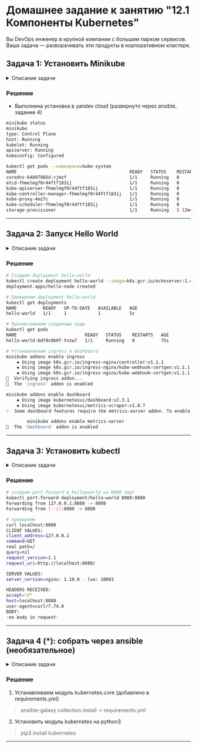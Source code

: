 # Домашнее задание к занятию "12.1 Компоненты Kubernetes"

Вы DevOps инженер в крупной компании с большим парком сервисов. Ваша задача — разворачивать эти продукты в корпоративном кластере. 

## Задача 1: Установить Minikube
<details>

  <summary>Описание задачи</summary>  
Для экспериментов и валидации ваших решений вам нужно подготовить тестовую среду для работы с Kubernetes. Оптимальное решение — развернуть на рабочей машине Minikube.

### Как поставить на AWS:
- создать EC2 виртуальную машину (Ubuntu Server 20.04 LTS (HVM), SSD Volume Type) с типом **t3.small**. Для работы потребуется настроить Security Group для доступа по ssh. Не забудьте указать keypair, он потребуется для подключения.
- подключитесь к серверу по ssh (ssh ubuntu@<ipv4_public_ip> -i <keypair>.pem)
- установите миникуб и докер следующими командами:
  - curl -LO https://storage.googleapis.com/kubernetes-release/release/`curl -s https://storage.googleapis.com/kubernetes-release/release/stable.txt`/bin/linux/amd64/kubectl
  - chmod +x ./kubectl
  - sudo mv ./kubectl /usr/local/bin/kubectl
  - sudo apt-get update && sudo apt-get install docker.io conntrack -y
  - curl -Lo minikube https://storage.googleapis.com/minikube/releases/latest/minikube-linux-amd64 && chmod +x minikube && sudo mv minikube /usr/local/bin/
- проверить версию можно командой minikube version
- переключаемся на root и запускаем миникуб: minikube start --vm-driver=none
- после запуска стоит проверить статус: minikube status
- запущенные служебные компоненты можно увидеть командой: kubectl get pods --namespace=kube-system

### Для сброса кластера стоит удалить кластер и создать заново:
- minikube delete
- minikube start --vm-driver=none

Возможно, для повторного запуска потребуется выполнить команду: sudo sysctl fs.protected_regular=0

Инструкция по установке Minikube - [ссылка](https://kubernetes.io/ru/docs/tasks/tools/install-minikube/)

**Важно**: t3.small не входит во free tier, следите за бюджетом аккаунта и удаляйте виртуалку.
</details>  

### Решение

- Выполнена установка в yandex cloud (развернуто через ansible, задание 4)

```bash
minikube status
minikube
type: Control Plane
host: Running
kubelet: Running
apiserver: Running
kubeconfig: Configured
```

```bash
kubectl get pods --namespace=kube-system
NAME                                           READY   STATUS    RESTARTS        AGE
coredns-64897985d-rjmzf                        1/1     Running   0               3m16s
etcd-fhmelmgf0r44ftf183ij                      1/1     Running   0               3m27s
kube-apiserver-fhmelmgf0r44ftf183ij            1/1     Running   0               3m27s
kube-controller-manager-fhmelmgf0r44ftf183ij   1/1     Running   0               3m27s
kube-proxy-4mz7c                               1/1     Running   0               3m16s
kube-scheduler-fhmelmgf0r44ftf183ij            1/1     Running   0               3m27s
storage-provisioner                            1/1     Running   1 (2m42s ago)   3m21s
```
---

## Задача 2: Запуск Hello World
<details>

  <summary>Описание задачи</summary>  

После установки Minikube требуется его проверить. Для этого подойдет стандартное приложение hello world. А для доступа к нему потребуется ingress.

- развернуть через Minikube тестовое приложение по [туториалу](https://kubernetes.io/ru/docs/tutorials/hello-minikube/#%D1%81%D0%BE%D0%B7%D0%B4%D0%B0%D0%BD%D0%B8%D0%B5-%D0%BA%D0%BB%D0%B0%D1%81%D1%82%D0%B5%D1%80%D0%B0-minikube)
- установить аддоны ingress и dashboard
</details>  

### Решение

```bash
# Создаем deployment hello-world
kubectl create deployment hello-world --image=k8s.gcr.io/echoserver:1.4
deployment.apps/hello-node created

# Проверяем deployment hello-world
kubectl get deployments
NAME          READY   UP-TO-DATE   AVAILABLE   AGE
hello-world   1/1     1            1           5s

# Просматриваем созданные поды
kubectl get pods
NAME                          READY   STATUS    RESTARTS   AGE
hello-world-bd79c8b9f-tnzw7   1/1     Running   0          75s

# Устанавливаем ingress и dashboard
minikube addons enable ingress
    ▪ Using image k8s.gcr.io/ingress-nginx/controller:v1.1.1
    ▪ Using image k8s.gcr.io/ingress-nginx/kube-webhook-certgen:v1.1.1
    ▪ Using image k8s.gcr.io/ingress-nginx/kube-webhook-certgen:v1.1.1
🔎  Verifying ingress addon...
🌟  The 'ingress' addon is enabled

minikube addons enable dashboard
    ▪ Using image kubernetesui/dashboard:v2.3.1
    ▪ Using image kubernetesui/metrics-scraper:v1.0.7
💡  Some dashboard features require the metrics-server addon. To enable all features please run:

        minikube addons enable metrics-server
🌟  The 'dashboard' addon is enabled
```

---

## Задача 3: Установить kubectl
<details>

  <summary>Описание задачи</summary>  

Подготовить рабочую машину для управления корпоративным кластером. Установить клиентское приложение kubectl.
- подключиться к minikube 
- проверить работу приложения из задания 2, запустив port-forward до кластера
</details>  

### Решение

```bash
# создаем port-forward в hellopworld на 8080 порт
kubectl port-forward deployment/hello-world 8080:8080
Forwarding from 127.0.0.1:8080 -> 8080
Forwarding from [::1]:8080 -> 8080
```

```bash
# проверяем
curl localhost:8080
CLIENT VALUES:
client_address=127.0.0.1
command=GET
real path=/
query=nil
request_version=1.1
request_uri=http://localhost:8080/

SERVER VALUES:
server_version=nginx: 1.10.0 - lua: 10001

HEADERS RECEIVED:
accept=*/*
host=localhost:8080
user-agent=curl/7.74.0
BODY:
-no body in request-
```


---

## Задача 4 (*): собрать через ansible (необязательное)
<details>

  <summary>Описание задачи</summary>  

Профессионалы не делают одну и ту же задачу два раза. Давайте закрепим полученные навыки, автоматизировав выполнение заданий  ansible-скриптами. При выполнении задания обратите внимание на доступные модули для k8s под ansible.
 - собрать роль для установки minikube на aws сервисе (с установкой ingress)
 - собрать роль для запуска в кластере hello world
</details>  

### Решение

1. Устанавливаем модуль kubernetes.core (добавлено в requirements.yml)
> ansible-galaxy collection install -r requirements.yml
2. Установить модуль kubernetes на python3
> pip3 install kubernetes


---
